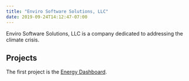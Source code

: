 ```yaml
---
title: "Enviro Software Solutions, LLC"
date: 2019-09-24T14:12:47-07:00
---
```


Enviro Software Solutions, LLC is a company dedicated to addressing the climate
crisis.

## Projects

The first project is the [Energy Dashboard](../energy_dashboard).  
